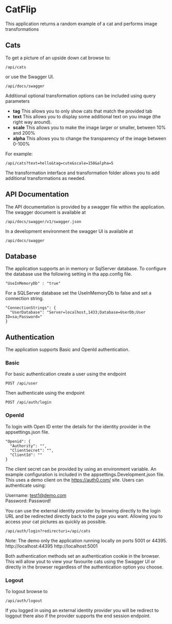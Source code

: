 # CatFlip

This application returns a random example of a cat and performs image transformations

## Cats

To get a picture of an upside down cat browse to:

    /api/cats

or use the Swagger UI.

    /api/docs/swagger

Additional optional transformation options can be included using query parameters

- **tag**   This allows you to only show cats that match the provided tab
- **text**  This allows you to display some additional text on you image (the right way around).
- **scale** This allows you to make the image larger or smaller, between 10% and 200%
- **alpha** This allows you to change the transparency of the image between 0-100%

For example:

    /api/cats?text=hello&tag=cute&scale=150&alpha=5

The transformation interface and transformation folder allows you to add additional transformations as needed.

## API Documentation

The API documentation is provided by a swagger file within the application.
The swagger document is available at

    /api/docs/swagger/v1/swagger.json

In a development environment the swagger UI is available at

    /api/docs/swagger

## Database

The application supports an in memory or SqlServer database. To configure the database use the following setting in tha app.config file.

    "UseInMemoryDb" : "true"

For a SQLServer database set the UseInMemoryDb to false and set a connection string.

    "ConnectionStrings": {
      "UserDatabase": "Server=localhost,1433;Database=UserDb;User ID=sa;Password="
    }

## Authentication

The application supports Basic and OpenId authentication.

### Basic

For basic authentication create a user using the endpoint

    POST /api/user

Then authenticate using the endpoint

    POST /api/auth/login

### OpenId

To login with Open ID enter the details for the identity provider in the appsettings.json file.

    "Openid": {  
      "Authority": "",  
      "ClientSecret": "",  
      "ClientId": ""  
    }

The client secret can be provided by using an environment variable. An example configuration is included in the appsettings.Development.json file.
This uses a demo client on the https://auth0.com/ site. Users can authenticate using:

Username: test1@demo.com  
Password: Password!  

You can use the external identity provider by browing directly to the login URL and be redirected directly back to the page you want. Allowing you to access your cat pictures as quickly as possible.

    /api/auth/login?redirecturi=/api/cats

Note: The demo only the application running locally on ports 5001 or 44395.
http://localhost:44395
http://localhost:5001

Both authentication methods set an authentication cookie in the browser. This will allow yout to view your favourite cats using the Swagger UI or directly in the browser regardless of the authentication option you choose.

### Logout

To logout browse to

    /api/auth/logout

If you logged in using an external identity provider you will be redirect to loggout there also if the provider supports the end session endpoint.
